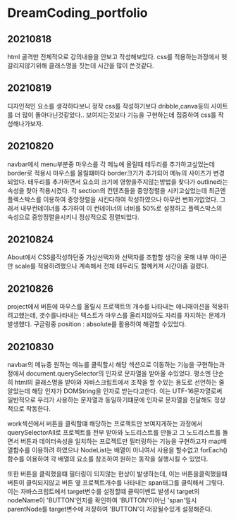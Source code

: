 # DreamCoding_portfolio

## 20210818

html 골격만 전체적으로 강의내용을 안보고 작성해보았다. css를 적용하는과정에서 헷갈리지않기위해 클래스명을 짓는데 시간을 많이 쓴것같다.

## 20210819

디자인적인 요소를 생각하다보니 정작 css를 작성하기보다 dribble,canva등의 사이트를 더 많이 돌아다닌것같았다.. 보여지는것보다 기능을 구현하는데 집중하여 css를 작성해나가보자.

## 20210820

navbar에서 menu부분중 마우스를 각 메뉴에 올릴떄 테두리를 추가하고싶었는데 border로 적용시 마우스를 올릴떄마다 border크기가 추가되어 메뉴의 사이즈가 변경되었다. 테두리를 추가하면서 요소의 크기에 영향을주지않는방법을 찾다가 outline라는속성을 찾아 적용시켰다.
각 section의 컨텐츠들을 중앙정렬을 시키고싶었는데 최근엔 플렉스박스를 이용하여 중앙정렬을 시킨다하여 작성하였으나 아무런 변화가없었다. 그래서 내부컨테이너를 추가하여 이 컨테이너의 너비를 50%로 설정하고 플렉스박스의 속성으로 중앙정렬을시키니 정상적으로 정렬되었다.

## 20210824

About에서 CSS를작성하던중 가상선택자와 선택자를 조합할 생각을 못해 내부 아이콘만 scale를 적용하려했으나 계속해서 전체 테두리도 함꼐커져 시간이좀 걸렸다.

## 20210826

project에서 버튼에 마우스를 올릴시 프로젝트의 개수를 나타내는 애니매이션을 적용하려고했는데, 갯수를나타내는 텍스트가 마우스를 올리지않아도 자리를 차지하는 문제가발생했다. 구글링중 position : absolute를 활용하여 해결할 수있었다.

## 20210830

navbar의 메뉴중 원하는 메뉴를 클릭할시 해당 섹션으로 이동하는 기능을 구현하는과정에서 document.querySelector의 인자로 문자열을 받아올 수있었다. 평소엔 단순히 html의 클래스명을 받아와 자바스크립트에서 조작을 할 수있는 용도로 선언하는 줄알았는데 해당 인자가 DOMString을 인자로 받는다고한다. 이는 UTF-16문자열로써 일반적으로 우리가 사용하는 문자열과 동일하기떄문에 인자로 문자열을 전달해도 정상적으로 작동한다.</br>

work섹션에서 버튼을 클릭할떄 해당하는 프로젝트만 보여지게하는 과정에서 querySelectorAll로 프로젝트를 전부 받아와 노드리스트를 만들고 그 노드리스트를 돌면서 버튼과 데이터속성을 일치하는 프로젝트만 필터링하는 기능을 구현하고자 map배열함수를 이용하려 하였으나 NodeList는 배열이 아니여서 사용을 할수없고
forEach()함수를 이용하여 각 배열의 요소를 참조하여 원하는 동작을 실행시킬 수 있었다.</br>

또한 버튼을 클릭했을떄 필터링이 되지않는 현상이 발생하는데, 이는 버튼을클릭했을떄 버튼이 클릭되지않고 버튼 옆 프로젝트개수를 나타내는 span태그를 클릭해서 그렇다. 이는 자바스크립트에서 target변수를 설정할떄 클릭이벤트 발생시 target의 nodeName이 'BUTTON'인지를 확인하여 'BUTTON'이아닌 'span'일시 parentNode를 target변수에 저장하여 'BUTTON'이 저장될수있게 설정해준다.</br>

